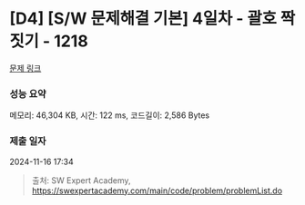 # [D4] [S/W 문제해결 기본] 4일차 - 괄호 짝짓기 - 1218 

[문제 링크](https://swexpertacademy.com/main/code/problem/problemDetail.do?contestProbId=AV14eWb6AAkCFAYD) 

### 성능 요약

메모리: 46,304 KB, 시간: 122 ms, 코드길이: 2,586 Bytes

### 제출 일자

2024-11-16 17:34



> 출처: SW Expert Academy, https://swexpertacademy.com/main/code/problem/problemList.do